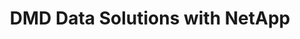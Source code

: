 ---
layout: post
title: DMD Data Solutions with NetApp
level: gold
logo_filename: dmd_solutions.jpg
---